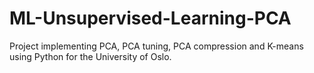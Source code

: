 # ML-Unsupervised-Learning-PCA
Project implementing PCA, PCA tuning, PCA compression and K-means using Python for the University of Oslo. 
